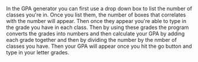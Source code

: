 In the GPA generator you can first use a drop down box to list the number of classes you're in. Once you list them, the number of boxes that correlates with the number will appear. Then once they appear you're able to type in the grade you have in each class. Then by using these grades the program converts the grades into numbers and then calculate your GPA by adding each grade together and then by dividing the number by the nmber of classes you have. Then your GPA will appear once you hit the go button and type in your letter grades.
